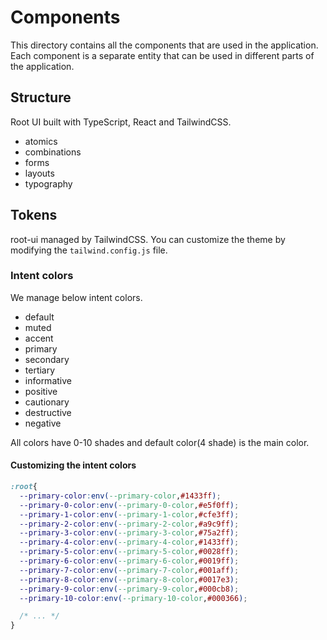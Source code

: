 # Components

This directory contains all the components that are used in the application. Each component is a separate entity that can be used in different parts of the application.

## Structure

Root UI built with TypeScript, React and TailwindCSS.

- atomics
- combinations
- forms
- layouts
- typography

## Tokens

root-ui managed by TailwindCSS. You can customize the theme by modifying the `tailwind.config.js` file.

### Intent colors

We manage below intent colors.

- default
- muted
- accent
- primary
- secondary
- tertiary
- informative
- positive
- cautionary
- destructive
- negative

All colors have 0-10 shades and default color(4 shade) is the main color.

#### Customizing the intent colors

```css
:root{
  --primary-color:env(--primary-color,#1433ff);
  --primary-0-color:env(--primary-0-color,#e5f0ff);
  --primary-1-color:env(--primary-1-color,#cfe3ff);
  --primary-2-color:env(--primary-2-color,#a9c9ff);
  --primary-3-color:env(--primary-3-color,#75a2ff);
  --primary-4-color:env(--primary-4-color,#1433ff);
  --primary-5-color:env(--primary-5-color,#0028ff);
  --primary-6-color:env(--primary-6-color,#0019ff);
  --primary-7-color:env(--primary-7-color,#001aff);
  --primary-8-color:env(--primary-8-color,#0017e3);
  --primary-9-color:env(--primary-9-color,#000cb8);
  --primary-10-color:env(--primary-10-color,#000366);

  /* ... */
}
```
